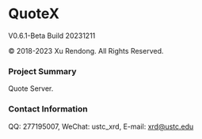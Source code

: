 # QuoteX
V0.6.1-Beta Build 20231211

© 2018-2023 Xu Rendong. All Rights Reserved.

### Project Summary
Quote Server.

### Contact Information
QQ: 277195007, WeChat: ustc_xrd, E-mail: xrd@ustc.edu
